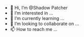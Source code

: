 - 👋 Hi, I’m @Shadow Patcher
- 👀 I’m interested in ...
- 🌱 I’m currently learning ...
- 💞️ I’m looking to collaborate on ...
- 📫 How to reach me ...

<!---
Shadow-Patcher/Shadow-Patcher is a ✨ special ✨ repository because its `README.md` (this file) appears on your GitHub profile.
You can click the Preview link to take a look at your changes.
--->
